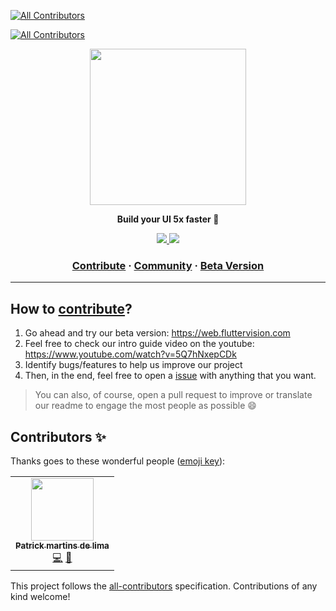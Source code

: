 
<!-- ALL-CONTRIBUTORS-BADGE:START - Do not remove or modify this section -->
[![All Contributors](https://img.shields.io/badge/all_contributors-1-orange.svg?style=flat-square)](#contributors-)
<!-- ALL-CONTRIBUTORS-BADGE:END -->
<!-- ALL-CONTRIBUTORS-BADGE:START - Do not remove or modify this section -->
[![All Contributors](https://img.shields.io/badge/all_contributors-3-orange.svg?style=flat-square)](#contributors-)
<!-- ALL-CONTRIBUTORS-BADGE:END -->
<a href="https://fluttervision.com"><p align="center">
<img height=250 src="https://user-images.githubusercontent.com/49681380/158651250-98aa0182-d4ff-4076-8dbf-0158698ec5b6.png"/>

</p></a>
<p align="center">
  <strong>Build your UI 5x faster 🚀</strong>
</p>
<p align="center">
  <a href="https://discord.gg/sd3eh9dkRM">
    <img src="https://img.shields.io/badge/Discord-7289DA?style=for-the-badge&logo=discord&logoColor=white" />
  </a>
<img src="https://img.shields.io/badge/Flutter-%2302569B.svg?style=for-the-badge&logo=Flutter&logoColor=white)"
</p>

<h3 align="center">
  <a href="https://github.com/Knowcode-AI/FlutterVision/issues">Contribute</a>
  <span> · </span>
  <a href="https://discord.gg/sd3eh9dkRM">Community</a>
  <span> · </span>
  <a href="https://web.fluttervision.com">Beta Version</a>
</h3>

---

## How to [contribute](https://github.com/Flutter-Vision/FlutterVision/blob/main/CONTRIBUTING.md)?
1. Go ahead and try our beta version: https://web.fluttervision.com 
2. Feel free to check our intro guide video on the youtube: https://www.youtube.com/watch?v=5Q7hNxepCDk
3. Identify bugs/features to help us improve our project
4. Then, in the end, feel free to open a [issue](https://github.com/Flutter-Vision/FlutterVision/issues) with anything that you want.
> You can also, of course, open a pull request to improve or translate our readme to engage the most people as possible 😄

## Contributors ✨

Thanks goes to these wonderful people ([emoji key](https://allcontributors.org/docs/en/emoji-key)):

<!-- ALL-CONTRIBUTORS-LIST:START - Do not remove or modify this section -->
<!-- prettier-ignore-start -->
<!-- markdownlint-disable -->
<table>
  <tr>
    <td align="center"><a href="https://github.com/pattrickx"><img src="https://avatars.githubusercontent.com/u/32752004?v=4?s=100" width="100px;" alt=""/><br /><sub><b>Patrick martins de lima</b></sub></a><br /><a href="https://github.com/Flutter-Vision/FlutterVision/commits?author=pattrickx" title="Code">💻</a> <a href="#maintenance-pattrickx" title="Maintenance">🚧</a></td>
  </tr>
</table>

<!-- markdownlint-restore -->
<!-- prettier-ignore-end -->

<!-- ALL-CONTRIBUTORS-LIST:END -->

This project follows the [all-contributors](https://github.com/all-contributors/all-contributors) specification. Contributions of any kind welcome!